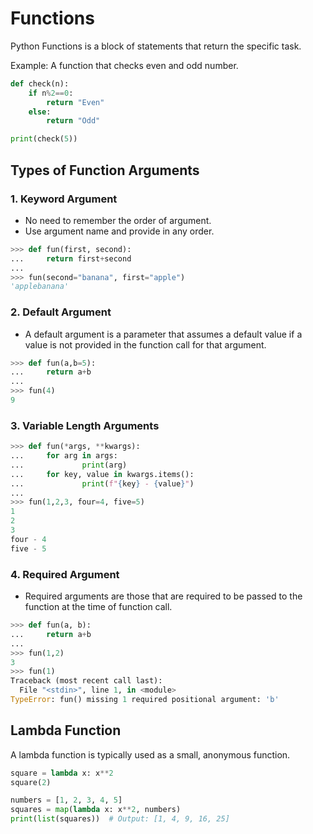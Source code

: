 # Functions

Python Functions is a block of statements that return the specific task.

Example: A function that checks even and odd number.

```python
def check(n):
    if n%2==0:
        return "Even"
    else:
        return "Odd"

print(check(5))
```

## Types of Function Arguments

### 1. Keyword Argument

- No need to remember the order of argument.
- Use argument name and provide in any order.

```python
>>> def fun(first, second):
...     return first+second
...
>>> fun(second="banana", first="apple")
'applebanana'
```

### 2. Default Argument

- A default argument is a parameter that assumes a default value if a value is not provided in the function call for that argument.

```python
>>> def fun(a,b=5):
...     return a+b
...
>>> fun(4)
9
```

### 3. Variable Length Arguments

```python
>>> def fun(*args, **kwargs):
...     for arg in args:
...             print(arg)
...     for key, value in kwargs.items():
...             print(f"{key} - {value}")
...
>>> fun(1,2,3, four=4, five=5)
1
2
3
four - 4
five - 5
```

### 4. Required Argument

- Required arguments are those that are required to be passed to the function at the time of function call.

```python
>>> def fun(a, b):
...     return a+b
...
>>> fun(1,2)
3
>>> fun(1)
Traceback (most recent call last):
  File "<stdin>", line 1, in <module>
TypeError: fun() missing 1 required positional argument: 'b'
```

## Lambda Function

A lambda function is typically used as a small, anonymous function.

```python
square = lambda x: x**2
square(2)
```

```python
numbers = [1, 2, 3, 4, 5]
squares = map(lambda x: x**2, numbers)
print(list(squares))  # Output: [1, 4, 9, 16, 25]
```